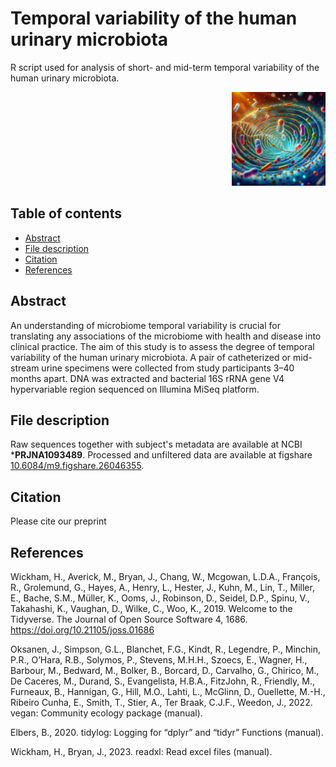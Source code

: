 # Temporal variability of the human urinary microbiota
R script used for analysis of short- and mid-term temporal variability of the human urinary microbiota.


<div align="right">
    <img src="/microbiota.jpeg?raw=true" width="150px"</img> 
</div>


## Table of contents

* [Abstract](#abstract)
* [File description](#file-description)
* [Citation](#citation)
* [References](#references)

## Abstract
An understanding of microbiome temporal variability is crucial for translating any associations of the microbiome with health and disease into clinical practice. The aim of this study is to assess the degree of temporal variability of the human urinary microbiota.
A pair of catheterized or mid-stream urine specimens were collected from study participants 3–40 months apart. DNA was extracted and bacterial 16S rRNA gene V4 hypervariable region sequenced on Illumina MiSeq platform. 

## File description

Raw sequences together with subject's metadata are available at NCBI ***PRJNA1093489**.
Processed and unfiltered data are available at figshare  [10.6084/m9.figshare.26046355](https://doi.org/10.6084/m9.figshare.26046355).

## Citation
Please cite our preprint

## References

Wickham, H., Averick, M., Bryan, J., Chang, W., Mcgowan, L.D.A., François, R., Grolemund, G., Hayes, A., Henry, L., Hester, J., Kuhn, M., Lin, T., Miller, E., Bache, S.M., Müller, K., Ooms, J., Robinson, D., Seidel, D.P., Spinu, V., Takahashi, K., Vaughan, D., Wilke, C., Woo, K., 2019. Welcome to the Tidyverse. The Journal of Open Source Software 4, 1686. https://doi.org/10.21105/joss.01686

Oksanen, J., Simpson, G.L., Blanchet, F.G., Kindt, R., Legendre, P., Minchin, P.R., O’Hara, R.B., Solymos, P., Stevens, M.H.H., Szoecs, E., Wagner, H., Barbour, M., Bedward, M., Bolker, B., Borcard, D., Carvalho, G., Chirico, M., De Caceres, M., Durand, S., Evangelista, H.B.A., FitzJohn, R., Friendly, M., Furneaux, B., Hannigan, G., Hill, M.O., Lahti, L., McGlinn, D., Ouellette, M.-H., Ribeiro Cunha, E., Smith, T., Stier, A., Ter Braak, C.J.F., Weedon, J., 2022. vegan: Community ecology package (manual).

Elbers, B., 2020. tidylog: Logging for “dplyr” and “tidyr” Functions (manual).

Wickham, H., Bryan, J., 2023. readxl: Read excel files (manual).
